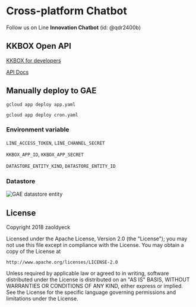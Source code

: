# Cross-platform Chatbot
Follow us on Line **Innovation Chatbot** (id: @qdr2400b)

## KKBOX Open API
[KKBOX for developers](https://developer.kkbox.com/)

[API Docs](https://docs-en.kkbox.codes/)

## Manually deploy to GAE
`gcloud app deploy app.yaml`

`gcloud app deploy cron.yaml`

### Environment variable
`LINE_ACCESS_TOKEN`, `LINE_CHANNEL_SECRET`

`KKBOX_APP_ID`, `KKBOX_APP_SECRET`

`DATASTORE_ENTITY_KIND`, `DATASTORE_ENTITY_ID`

### Datastore
![GAE datastore entity](https://i.imgur.com/NBBlsp9.jpg)

## License

Copyright 2018 zaoldyeck

Licensed under the Apache License, Version 2.0 (the "License");
you may not use this file except in compliance with the License.
You may obtain a copy of the License at

    http://www.apache.org/licenses/LICENSE-2.0

Unless required by applicable law or agreed to in writing, software
distributed under the License is distributed on an "AS IS" BASIS,
WITHOUT WARRANTIES OR CONDITIONS OF ANY KIND, either express or implied.
See the License for the specific language governing permissions and
limitations under the License.
